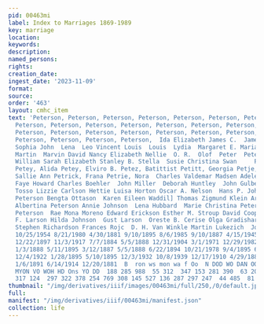 ```yaml
---
pid: 00463mi
label: Index to Marriages 1869-1989
key: marriage
location: 
keywords: 
description: 
named_persons: 
rights: 
creation_date: 
ingest_date: '2023-11-09'
format: 
source: 
order: '463'
layout: cmhc_item
text: 'Peterson, Peterson, Peterson, Peterson, Peterson, Peterson, Peterson, Peterson,
  Peterson, Peterson, Peterson, Peterson, Peterson, Peterson, Peterson, Peterson,
  Peterson, Peterson, Peterson, Peterson, Peterson, Peterson, Peterson, Peterson,
  Peterson, Peterson, Peterson, Peterson,  Ida Elizabeth James C.  James L. Johanna  Johanna
  Sophia John  Lena  Leo Vincent Louis  Louis  Lydia  Margaret E. Maria Christina
  Martin  Marvin David Nancy Elizabeth Nellie  O. R.  Olof  Peter  Peter  Peter C.  Roger
  William Sarah Elizabeth Stanley B. Stella  Susie Christina Swan     Peterson, Tillie
  Petey, Alida Petey, Elviro B. Petez, Batittist Petitt, Georgia Petje, Ignac Petre,
  Sallie Ann Petrick, Frana Petrie, Nora  Charles Valdemar Madsen Adele Cordova  Nelda
  Faye Howard Charles Boehler  John Miller  Deborah Huntley  John Gulberg Andrienne
  Tosso Lizzie Carlson Hettie Luisa Horton Oscar A. Nelson  Hans P. Johnson Peter
  Peterson Bengta Ottason  Karen Eileen Waddil] Thomas Zigmund Klein Arthur S. Dowler
  Albertina Peterson Annie Johnson  Lena Hubbard  Marie Christina Peterson Cecelia
  Peterson  Rae Mona Moreno Edward Erickson Esther M. Stroup David Cooperman Helmer
  F. Larson Hilda Johnson  Gust Larson  Oreste B. Cerise Olga Gradishar Clestina Peletzaeynes
  Stephen Richardson Frances Rojc  D. H. Van Winkle Martin Lukezich  John A. Wright  453  3/2/1884
  10/25/1954 8/21/1980 4/30/1881 9/10/1895 8/6/1985 9/10/1887 4/15/1945 11/17/1894
  12/22/1897 11/3/1917 7/7/1884 5/5/1888 12/31/1904 3/1/1971 12/29/1982 2/23/1891
  1/3/1888 5/11/1895 3/12/1887 5/5/1888 6/22/1894 10/21/1978 9/4/1895 6/23/1944 11/6/1912
  12/4/1922 1/28/1895 5/10/1895 12/3/1932 10/8/1939 12/17/1910 4/29/1880 9/11/1906
  1/6/1891 6/14/1914 12/20/1881  B  ron ws mon wa f Oo  N DOD WO DAN OO DW  On D™4M
  MYON VO WOH HD Ons YO DD  188 285 988  55 312  347 153 281 390  63 207 378 292 233
  317 124  297 322 378 254 769 308 145 527 136 287 297 247  44 485  81 356 124 569  86 '
thumbnail: "/img/derivatives/iiif/images/00463mi/full/250,/0/default.jpg"
full: 
manifest: "/img/derivatives/iiif/00463mi/manifest.json"
collection: life
---
```

